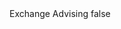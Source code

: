 <?xml version="1.0" encoding="UTF-8"?>
<CustomMetadata xmlns="http://soap.sforce.com/2006/04/metadata">
    <label>Exchange Advising</label>
    <protected>false</protected>
</CustomMetadata>
